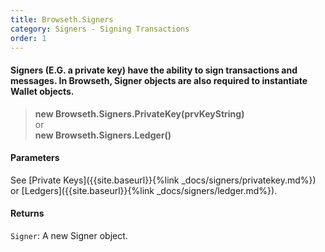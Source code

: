 ```yaml
---
title: Browseth.Signers
category: Signers - Signing Transactions
order: 1
---
```


#### Signers (E.G. a private key) have the ability to sign transactions and messages. In Browseth, Signer objects are also required to instantiate Wallet objects.

> **new Browseth.Signers.PrivateKey(prvKeyString)**<br>or<br>**new Browseth.Signers.Ledger()** 

#### Parameters

See [Private Keys]({{site.baseurl}}{%link _docs/signers/privatekey.md%}) or 
[Ledgers]({{site.baseurl}}{%link _docs/signers/ledger.md%}).

#### Returns

`Signer`: A new Signer object.

